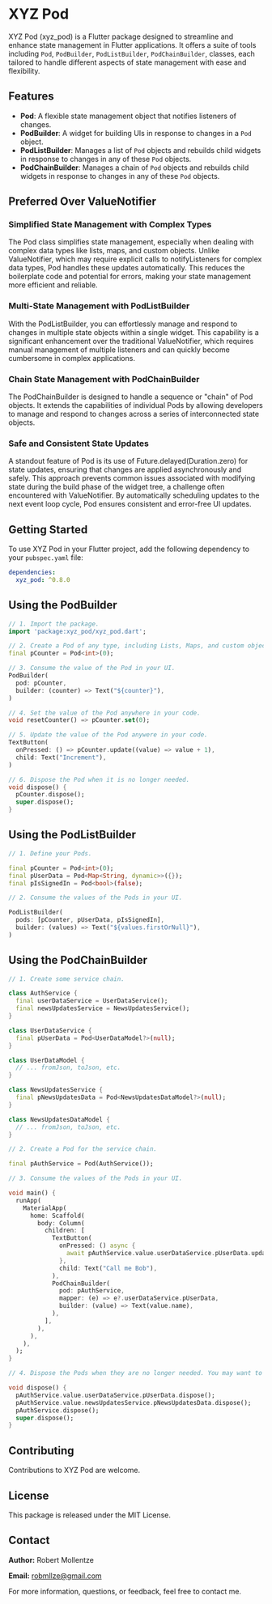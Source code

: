 # XYZ Pod

XYZ Pod (xyz_pod) is a Flutter package designed to streamline and enhance state management in Flutter applications. It offers a suite of tools including `Pod`, `PodBuilder`, `PodListBuilder`, `PodChainBuilder`, classes, each tailored to handle different aspects of state management with ease and flexibility.

## Features

- **Pod**: A flexible state management object that notifies listeners of changes.
- **PodBuilder**: A widget for building UIs in response to changes in a `Pod` object.
- **PodListBuilder**: Manages a list of `Pod` objects and rebuilds child widgets in response to changes in any of these `Pod` objects.
- **PodChainBuilder**: Manages a chain of `Pod` objects and rebuilds child widgets in response to changes in any of these `Pod` objects.

## Preferred Over ValueNotifier

### Simplified State Management with Complex Types

The Pod class simplifies state management, especially when dealing with complex data types like lists, maps, and custom objects. Unlike ValueNotifier, which may require explicit calls to notifyListeners for complex data types, Pod handles these updates automatically. This reduces the boilerplate code and potential for errors, making your state management more efficient and reliable.

### Multi-State Management with PodListBuilder

With the PodListBuilder, you can effortlessly manage and respond to changes in multiple state objects within a single widget. This capability is a significant enhancement over the traditional ValueNotifier, which requires manual management of multiple listeners and can quickly become cumbersome in complex applications.

### Chain State Management with PodChainBuilder

The PodChainBuilder is designed to handle a sequence or "chain" of Pod objects. It extends the capabilities of individual Pods by allowing developers to manage and respond to changes across a series of interconnected state objects.

### Safe and Consistent State Updates
A standout feature of Pod is its use of Future.delayed(Duration.zero) for state updates, ensuring that changes are applied asynchronously and safely. This approach prevents common issues associated with modifying state during the build phase of the widget tree, a challenge often encountered with ValueNotifier. By automatically scheduling updates to the next event loop cycle, Pod ensures consistent and error-free UI updates.

## Getting Started

To use XYZ Pod in your Flutter project, add the following dependency to your `pubspec.yaml` file:

```yaml
dependencies:
  xyz_pod: ^0.8.0
```

## Using the PodBuilder

```dart
// 1. Import the package.
import 'package:xyz_pod/xyz_pod.dart';

// 2. Create a Pod of any type, including Lists, Maps, and custom objects.
final pCounter = Pod<int>(0);

// 3. Consume the value of the Pod in your UI.
PodBuilder(
  pod: pCounter,
  builder: (counter) => Text("${counter}"),
)

// 4. Set the value of the Pod anywhere in your code.
void resetCounter() => pCounter.set(0);

// 5. Update the value of the Pod anywere in your code.
TextButton(
  onPressed: () => pCounter.update((value) => value + 1),
  child: Text("Increment"),
)

// 6. Dispose the Pod when it is no longer needed.
void dispose() {
  pCounter.dispose();
  super.dispose();
}
```

## Using the PodListBuilder

```dart
// 1. Define your Pods.

final pCounter = Pod<int>(0);
final pUserData = Pod<Map<String, dynamic>>({});
final pIsSignedIn = Pod<bool>(false);

// 2. Consume the values of the Pods in your UI.

PodListBuilder(
  pods: [pCounter, pUserData, pIsSignedIn],
  builder: (values) => Text("${values.firstOrNull}"),
)
```

## Using the PodChainBuilder

```dart
// 1. Create some service chain.

class AuthService {
  final userDataService = UserDataService();
  final newsUpdatesService = NewsUpdatesService();
}

class UserDataService {
  final pUserData = Pod<UserDataModel?>(null);
}

class UserDataModel {
  // ... fromJson, toJson, etc.
}

class NewsUpdatesService {
  final pNewsUpdatesData = Pod<NewsUpdatesDataModel?>(null);
}

class NewsUpdatesDataModel {
  // ... fromJson, toJson, etc.
}

// 2. Create a Pod for the service chain.

final pAuthService = Pod(AuthService());

// 3. Consume the values of the Pods in your UI.

void main() {
  runApp(
    MaterialApp(
      home: Scaffold(
        body: Column(
          children: [
            TextButton(
              onPressed: () async {
                await pAuthService.value.userDataService.pUserData.update((e) => e..name = "Bob");
              },
              child: Text("Call me Bob"),
            ),
            PodChainBuilder(
              pod: pAuthService,
              mapper: (e) => e?.userDataService.pUserData,
              builder: (value) => Text(value.name),
            ),
          ],
        ),
      ),
    ),
  );
}

// 4. Dispose the Pods when they are no longer needed. You may want to create dispose methods for each service.

void dispose() {
  pAuthService.value.userDataService.pUserData.dispose();
  pAuthService.value.newsUpdatesService.pNewsUpdatesData.dispose();
  pAuthService.dispose();
  super.dispose();
}
```

## Contributing

Contributions to XYZ Pod are welcome.

## License

This package is released under the MIT License.

## Contact

**Author:** Robert Mollentze

**Email:** robmllze@gmail.com

For more information, questions, or feedback, feel free to contact me.
